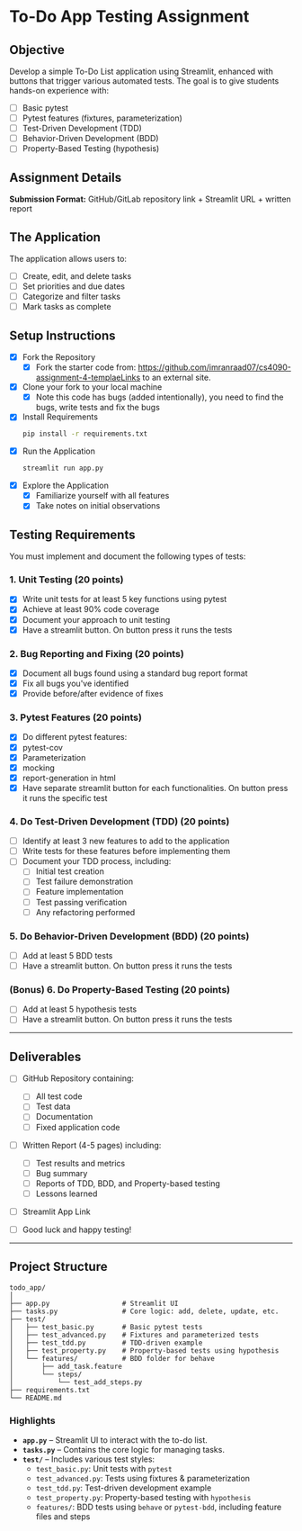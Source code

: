 # To-Do App Testing Assignment

## Objective
Develop a simple To-Do List application using Streamlit, enhanced with buttons that trigger various automated tests. The goal is to give students hands-on experience with:

- [ ] Basic pytest
- [ ] Pytest features (fixtures, parameterization)
- [ ] Test-Driven Development (TDD)
- [ ] Behavior-Driven Development (BDD)
- [ ] Property-Based Testing (hypothesis)

## Assignment Details

**Submission Format:** GitHub/GitLab repository link + Streamlit URL + written report

## The Application
The application allows users to:
- [ ] Create, edit, and delete tasks
- [ ] Set priorities and due dates
- [ ] Categorize and filter tasks
- [ ] Mark tasks as complete

## Setup Instructions

- [x] Fork the Repository  
  - [x] Fork the starter code from: https://github.com/imranraad07/cs4090-assignment-4-templaeLinks to an external site.
- [x] Clone your fork to your local machine  
  - [x] Note this code has bugs (added intentionally), you need to find the bugs, write tests and fix the bugs
- [x] Install Requirements  
   ```bash
   pip install -r requirements.txt
   ```
- [x] Run the Application  
   ```bash
   streamlit run app.py
   ```
- [x] Explore the Application  
   - [x] Familiarize yourself with all features
   - [x] Take notes on initial observations

## Testing Requirements
You must implement and document the following types of tests:

### 1. Unit Testing (20 points)
- [x] Write unit tests for at least 5 key functions using pytest
- [x] Achieve at least 90% code coverage
- [x] Document your approach to unit testing
- [x] Have a streamlit button. On button press it runs the tests

### 2. Bug Reporting and Fixing (20 points)
- [x] Document all bugs found using a standard bug report format
- [x] Fix all bugs you've identified
- [x] Provide before/after evidence of fixes

### 3. Pytest Features (20 points)
- [x] Do different pytest features:
- [x]  pytest-cov
- [x]  Parameterization
- [x]  mocking
- [x]  report-generation in html
- [x] Have separate streamlit button for each functionalities. On button press it runs the specific test

### 4. Do Test-Driven Development (TDD)  (20 points)
- [ ] Identify at least 3 new features to add to the application
- [ ] Write tests for these features before implementing them
- [ ] Document your TDD process, including:
  - [ ] Initial test creation
  - [ ] Test failure demonstration
  - [ ] Feature implementation
  - [ ] Test passing verification
  - [ ] Any refactoring performed

### 5. Do Behavior-Driven Development (BDD)  (20 points)
- [ ] Add at least 5 BDD tests
- [ ] Have a streamlit button. On button press it runs the tests

### (Bonus) 6. Do Property-Based Testing   (20 points)
- [ ] Add at least 5 hypothesis tests
- [ ] Have a streamlit button. On button press it runs the tests

--- 

## Deliverables
- [ ] GitHub Repository containing:
  - [ ] All test code
  - [ ] Test data
  - [ ] Documentation
  - [ ] Fixed application code
- [ ] Written Report (4-5 pages) including:
  - [ ] Test results and metrics
  - [ ] Bug summary
  - [ ] Reports of TDD, BDD, and Property-based testing
  - [ ] Lessons learned
- [ ] Streamlit App Link
- [ ] Good luck and happy testing!


---

## Project Structure

```
todo_app/
│
├── app.py                  # Streamlit UI
├── tasks.py                # Core logic: add, delete, update, etc.
├── test/
│   ├── test_basic.py       # Basic pytest tests
│   ├── test_advanced.py    # Fixtures and parameterized tests
│   ├── test_tdd.py         # TDD-driven example
│   ├── test_property.py    # Property-based tests using hypothesis
│   └── features/           # BDD folder for behave
│       ├── add_task.feature
│       └── steps/
│           └── test_add_steps.py
├── requirements.txt
└── README.md
```

### Highlights

- **`app.py`** – Streamlit UI to interact with the to-do list.
- **`tasks.py`** – Contains the core logic for managing tasks.
- **`test/`** – Includes various test styles:
  - `test_basic.py`: Unit tests with `pytest`
  - `test_advanced.py`: Tests using fixtures & parameterization
  - `test_tdd.py`: Test-driven development example
  - `test_property.py`: Property-based testing with `hypothesis`
  - `features/`: BDD tests using `behave` or `pytest-bdd`, including feature files and steps
